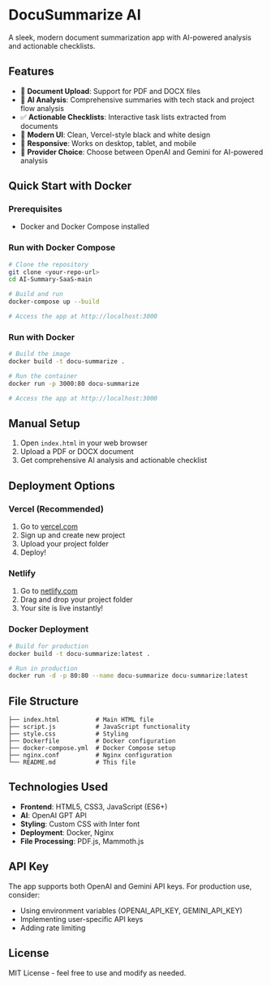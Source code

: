 # DocuSummarize AI

A sleek, modern document summarization app with AI-powered analysis and actionable checklists.


## Features

- 📄 **Document Upload**: Support for PDF and DOCX files
- 🤖 **AI Analysis**: Comprehensive summaries with tech stack and project flow analysis
- ✅ **Actionable Checklists**: Interactive task lists extracted from documents
- 🎨 **Modern UI**: Clean, Vercel-style black and white design
- 📱 **Responsive**: Works on desktop, tablet, and mobile
- 🔄 **Provider Choice**: Choose between OpenAI and Gemini for AI-powered analysis

## Quick Start with Docker

### Prerequisites
- Docker and Docker Compose installed

### Run with Docker Compose
```bash
# Clone the repository
git clone <your-repo-url>
cd AI-Summary-SaaS-main

# Build and run
docker-compose up --build

# Access the app at http://localhost:3000
```

### Run with Docker
```bash
# Build the image
docker build -t docu-summarize .

# Run the container
docker run -p 3000:80 docu-summarize

# Access the app at http://localhost:3000
```

## Manual Setup

1. Open `index.html` in your web browser
2. Upload a PDF or DOCX document
3. Get comprehensive AI analysis and actionable checklist

## Deployment Options

### Vercel (Recommended)
1. Go to [vercel.com](https://vercel.com)
2. Sign up and create new project
3. Upload your project folder
4. Deploy!

### Netlify
1. Go to [netlify.com](https://netlify.com)
2. Drag and drop your project folder
3. Your site is live instantly!

### Docker Deployment
```bash
# Build for production
docker build -t docu-summarize:latest .

# Run in production
docker run -d -p 80:80 --name docu-summarize docu-summarize:latest
```

## File Structure

```
├── index.html          # Main HTML file
├── script.js           # JavaScript functionality
├── style.css           # Styling
├── Dockerfile          # Docker configuration
├── docker-compose.yml  # Docker Compose setup
├── nginx.conf          # Nginx configuration
└── README.md           # This file
```

## Technologies Used

- **Frontend**: HTML5, CSS3, JavaScript (ES6+)
- **AI**: OpenAI GPT API
- **Styling**: Custom CSS with Inter font
- **Deployment**: Docker, Nginx
- **File Processing**: PDF.js, Mammoth.js


## API Key

The app supports both OpenAI and Gemini API keys. For production use, consider:
- Using environment variables (OPENAI_API_KEY, GEMINI_API_KEY)
- Implementing user-specific API keys
- Adding rate limiting

## License

MIT License - feel free to use and modify as needed.
